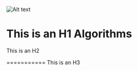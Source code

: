![Alt text](/Users/gichulkim/Desktop/handong/git/Friends.jpg)

This is an H1
Algorithms
=============


This is an H2

===========
This is an H3

